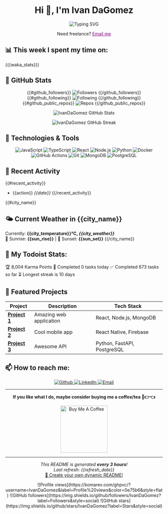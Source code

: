 # <h1 align="center">Hi 👋, I'm Ivan DaGomez</h1>

<p align="center">
  <img src="https://readme-typing-svg.herokuapp.com?font=Fira+Code&pause=1000&color=F7F7F7&center=true&vCenter=true&width=435&lines=Full+Stack+Developer;Software+Engineer;Always+learning+new+things" alt="Typing SVG" />
</p>

<p align="center">Need freelance? <a style="color: purple" href="mailto:ivandavidgomezsilva@hotmail.com">Email me</a></p>

## 📊 **This week I spent my time on:**
{{{waka_stats}}}

## 🌟 **GitHub Stats**
<div align="center">
  
{{#github_followers}}
![Followers](https://img.shields.io/badge/Followers-{{github_followers}}-blue?style=for-the-badge&logo=github)
{{/github_followers}}
{{#github_following}}
![Following](https://img.shields.io/badge/Following-{{github_following}}-blue?style=for-the-badge&logo=github)
{{/github_following}}
{{#github_public_repos}}
![Repos](https://img.shields.io/badge/Public%20Repos-{{github_public_repos}}-blue?style=for-the-badge&logo=github)
{{/github_public_repos}}

</div>

<p align="center">
  <img src="https://github-readme-stats.vercel.app/api?username=IvanDaGomez&show_icons=true&theme=radical" alt="IvanDaGomez GitHub Stats" />
</p>

<p align="center">
  <img src="https://github-readme-streak-stats.herokuapp.com/?user=IvanDaGomez&theme=radical" alt="IvanDaGomez GitHub Streak" />
</p>

## 🚀 **Technologies & Tools**

<p align="center">
  <img alt="JavaScript" src="https://img.shields.io/badge/-JavaScript-F7DF1E?style=flat-square&logo=javascript&logoColor=black" />
  <img alt="TypeScript" src="https://img.shields.io/badge/-TypeScript-007ACC?style=flat-square&logo=typescript&logoColor=white" />
  <img alt="React" src="https://img.shields.io/badge/-React-45b8d8?style=flat-square&logo=react&logoColor=white" />
  <img alt="Node.js" src="https://img.shields.io/badge/-Nodejs-43853d?style=flat-square&logo=Node.js&logoColor=white" />
  <img alt="Python" src="https://img.shields.io/badge/-Python-3776AB?style=flat-square&logo=python&logoColor=white" />
  <img alt="Docker" src="https://img.shields.io/badge/-Docker-46a2f1?style=flat-square&logo=docker&logoColor=white" />
  <img alt="GitHub Actions" src="https://img.shields.io/badge/-Github_Actions-2088FF?style=flat-square&logo=github-actions&logoColor=white" />
  <img alt="Git" src="https://img.shields.io/badge/-Git-F05032?style=flat-square&logo=git&logoColor=white" />
  <img alt="MongoDB" src="https://img.shields.io/badge/-MongoDB-13aa52?style=flat-square&logo=mongodb&logoColor=white" />
  <img alt="PostgreSQL" src="https://img.shields.io/badge/-PostgreSQL-336791?style=flat-square&logo=postgresql&logoColor=white" />
</p>

## 🎯 **Recent Activity**
{{#recent_activity}}
- {{action}} *{{date}}*
{{/recent_activity}}

{{#city_name}}
## 🌤️ **Current Weather in {{city_name}}**
Currently: **{{city_temperature}}°C, *{{city_weather}}***  
🌅 Sunrise: **{{sun_rise}}** | 🌅 Sunset: **{{sun_set}}**
{{/city_name}}

## 🚧 **My Todoist Stats:**
<!-- TODO-IST:START -->
🏆  8,004 Karma Points
🌸  Completed 0 tasks today
✅  Completed 673 tasks so far
⏳  Longest streak is 10 days
<!-- TODO-IST:END -->

## 🎨 **Featured Projects**

<div align="center">
  
| Project | Description | Tech Stack |
|---------|-------------|------------|
| **[Project 1](https://github.com/IvanDaGomez/project1)** | Amazing web application | React, Node.js, MongoDB |
| **[Project 2](https://github.com/IvanDaGomez/project2)** | Cool mobile app | React Native, Firebase |
| **[Project 3](https://github.com/IvanDaGomez/project3)** | Awesome API | Python, FastAPI, PostgreSQL |

</div>

## 📫 **How to reach me:**

<p align="center">
  <a href="https://github.com/IvanDaGomez" target="_blank">
    <img alt="Github" src="https://img.shields.io/badge/GitHub-%2312100E.svg?&style=for-the-badge&logo=Github&logoColor=white" />
  </a>
  <a href="https://linkedin.com/in/ivandagomez" target="_blank">
    <img alt="LinkedIn" src="https://img.shields.io/badge/linkedin-%230077B5.svg?&style=for-the-badge&logo=linkedin&logoColor=white" />
  </a>
  <a href="mailto:ivandavidgomezsilva@hotmail.com" target="_blank">
    <img alt="Email" src="https://img.shields.io/badge/Email-D14836?style=for-the-badge&logo=gmail&logoColor=white" />
  </a>
</p>

---

<div align="center">
  
**If you like what I do, maybe consider buying me a coffee/tea 🥺👉👈**

<a href="https://www.buymeacoffee.com/ivandagomez" target="_blank">
  <img src="https://cdn.buymeacoffee.com/buttons/v2/default-red.png" alt="Buy Me A Coffee" width="150" />
</a>

</div>

---

<p align="center">
  <i>This README is generated <b>every 3 hours</b>!</i><br/>
  <i>Last refresh: {{refresh_date}}</i><br/>
  <a href="https://github.com/IvanDaGomez/IvanDaGomez">🔄 Create your own dynamic README!</a>
</p>

<p align="center">
  ![Profile views](https://komarev.com/ghpvc/?username=IvanDaGomez&label=Profile%20views&color=0e75b6&style=flat)
  ![GitHub followers](https://img.shields.io/github/followers/IvanDaGomez?label=Followers&style=social)
  ![GitHub stars](https://img.shields.io/github/stars/IvanDaGomez?label=Stars&style=social)
</p>
